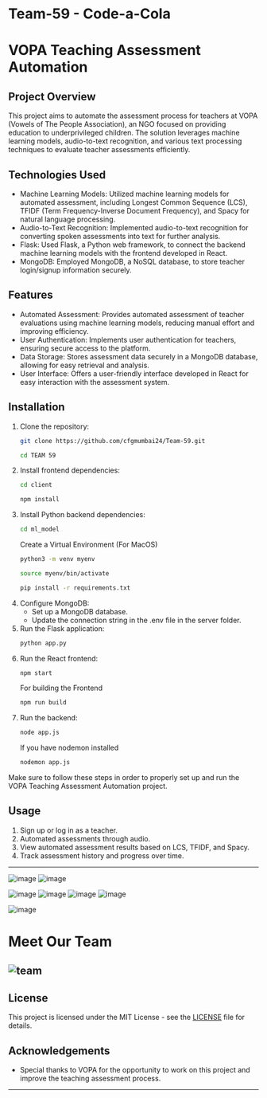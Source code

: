 # Team-59 - Code-a-Cola
# VOPA Teaching Assessment Automation

## Project Overview
This project aims to automate the assessment process for teachers at VOPA (Vowels of The People Association), an NGO focused on providing education to underprivileged children. The solution leverages machine learning models, audio-to-text recognition, and various text processing techniques to evaluate teacher assessments efficiently.

## Technologies Used
- Machine Learning Models: Utilized machine learning models for automated assessment, including Longest Common Sequence (LCS), TFIDF (Term Frequency-Inverse Document Frequency), and Spacy for natural language processing.
- Audio-to-Text Recognition: Implemented audio-to-text recognition for converting spoken assessments into text for further analysis.
- Flask: Used Flask, a Python web framework, to connect the backend machine learning models with the frontend developed in React.
- MongoDB: Employed MongoDB, a NoSQL database, to store teacher login/signup information securely.

## Features
- Automated Assessment: Provides automated assessment of teacher evaluations using machine learning models, reducing manual effort and improving efficiency.
- User Authentication: Implements user authentication for teachers, ensuring secure access to the platform.
- Data Storage: Stores assessment data securely in a MongoDB database, allowing for easy retrieval and analysis.
- User Interface: Offers a user-friendly interface developed in React for easy interaction with the assessment system.


## Installation
1. Clone the repository: 
   ```bash
   git clone https://github.com/cfgmumbai24/Team-59.git
   ```
   ```bash
   cd TEAM 59
   ```
2. Install frontend dependencies: 
    ```bash
   cd client
   ```
   ```bash
   npm install
   ```
3. Install Python backend dependencies:
    ```bash
    cd ml_model
    ```
    Create a Virtual Environment (For MacOS)
     ```bash
    python3 -m venv myenv
    ```
      ```bash
    source myenv/bin/activate
    ```
    ```bash
    pip install -r requirements.txt
    ```
5. Configure MongoDB: 
   - Set up a MongoDB database.
   - Update the connection string in the .env file in the server folder.
6. Run the Flask application: 
   ```bash
   python app.py
   ```
7. Run the React frontend: 
   ```bash
   npm start
   ```
   For building the Frontend
   ```bash
   npm run build
   ```
8. Run the backend: 
   ```bash
   node app.js
   ```
   If you have nodemon installed
   ```bash
   nodemon app.js
   ```

Make sure to follow these steps in order to properly set up and run the VOPA Teaching Assessment Automation project.
## Usage
1. Sign up or log in as a teacher.
2. Automated assessments through audio.
3. View automated assessment results based on LCS, TFIDF, and Spacy.
4. Track assessment history and progress over time.

---
![image](https://github.com/harshnayangithub/Navjeevan/assets/126700987/c0995c6e-4929-4962-831a-dcb16eeb6032)
![image](https://github.com/harshnayangithub/Navjeevan/assets/126700987/4ea7753d-0ce5-4900-8b2b-9363a018568f)

![image](https://github.com/harshnayangithub/Navjeevan/assets/126700987/fdae9aaa-d174-41dc-adbd-02e6e02d7a8b)
![image](https://github.com/harshnayangithub/Navjeevan/assets/126700987/e3f39034-0978-4322-8eb7-e1698995dd09)
![image](https://github.com/harshnayangithub/Navjeevan/assets/126700987/2a2eeeb4-5592-4a8c-9e18-f2befc041b4a)
![image](https://github.com/harshnayangithub/Navjeevan/assets/126700987/641242f6-6dc8-4853-a3e9-72a04879eec0)

![image](https://github.com/harshnayangithub/Navjeevan/assets/126700987/60ad5e9a-fe03-49bf-8fbd-40408f071e82)

# Meet Our Team
![team](https://github.com/harshnayangithub/Navjeevan/assets/126700987/22ceba2a-a421-4c08-a909-e33131bc15aa)
---
## License
This project is licensed under the MIT License - see the [LICENSE](LICENSE) file for details.

## Acknowledgements
- Special thanks to VOPA for the opportunity to work on this project and improve the teaching assessment process.
---
